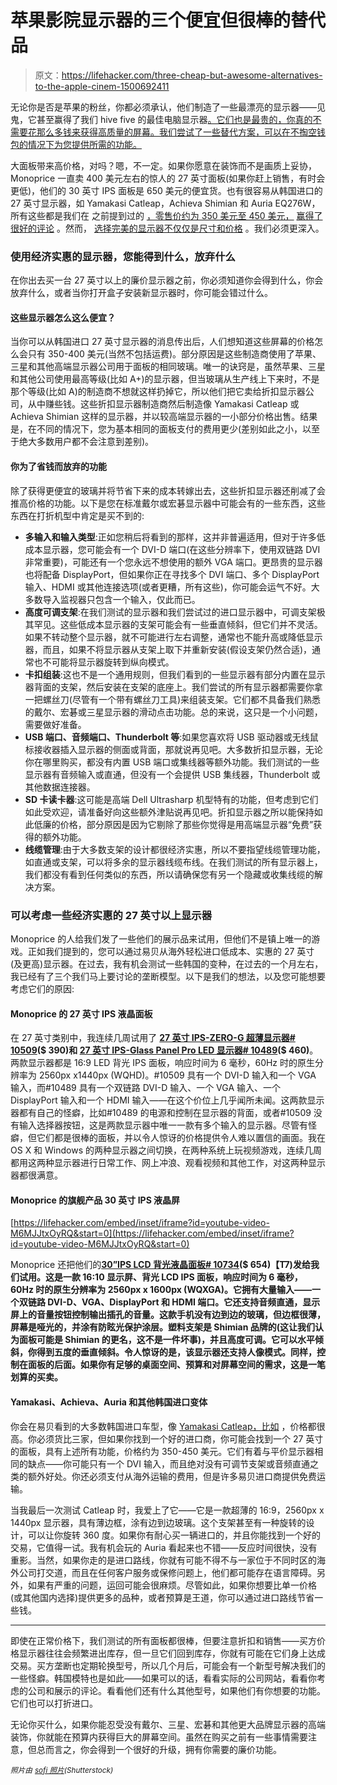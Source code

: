 # 苹果影院显示器的三个便宜但很棒的替代品

> 原文：<https://lifehacker.com/three-cheap-but-awesome-alternatives-to-the-apple-cinem-1500692411>

无论你是否是苹果的粉丝，你都必须承认，他们制造了一些最漂亮的显示器——见鬼，它甚至赢得了我们 hive five 的最佳电脑显示器[。它们也是最贵的，你真的不需要花那么多钱来获得高质量的屏幕。我们尝试了一些替代方案，可以在不掏空钱包的情况下为您提供所需的功能。](https://lifehacker.com/five-best-computer-monitors-5966781)



大面板带来高价格，对吗？嗯，不一定。如果你愿意在装饰而不是画质上妥协，Monoprice 一直卖 400 美元左右的惊人的 27 英寸面板(如果你赶上销售，有时会更低)，他们的 30 英寸 IPS 面板是 650 美元的便宜货。也有很容易从韩国进口的 27 英寸显示器，如 Yamakasi Catleap，Achieva Shimian 和 Auria EQ276W，所有这些都是我们在 之前提到过的 [，零售价约为 350 美元至 450 美元，](https://lifehacker.com/five-best-computer-monitors-5966781) [赢得了很好的评论](http://www.pcper.com/reviews/Displays/Achieva-Shimian-27-Monitor-Review-1440p-IPS-Display-Under-350) 。然而， [选择完美的显示器不仅仅是尺寸和价格](https://lifehacker.com/how-to-pick-the-perfect-computer-monitor-1489862871) 。我们必须更深入。

### 使用经济实惠的显示器，您能得到什么，放弃什么

在你出去买一台 27 英寸以上的廉价显示器之前，你必须知道你会得到什么，你会放弃什么，或者当你打开盒子安装新显示器时，你可能会错过什么。

#### 这些显示器怎么这么便宜？

当你可以从韩国进口 27 英寸显示器的消息传出后，人们想知道这些屏幕的价格怎么会只有 350-400 美元(当然不包括运费)。部分原因是这些制造商使用了苹果、三星和其他高端显示器公司用于面板的相同玻璃。唯一的诀窍是，虽然苹果、三星和其他公司使用最高等级(比如 A+)的显示器，但当玻璃从生产线上下来时，不是那个等级(比如 A)的制造商不想就这样扔掉它，所以他们把它卖给折扣显示器公司，从中赚些钱。这些折扣显示器制造商然后制造像 Yamakasi Catleap 或 Achieva Shimian 这样的显示器，并以较高端显示器的一小部分价格出售。结果是，在不同的情况下，您为基本相同的面板支付的费用更少(差别如此之小，以至于绝大多数用户都不会注意到差别)。

#### 你为了省钱而放弃的功能

除了获得更便宜的玻璃并将节省下来的成本转嫁出去，这些折扣显示器还削减了会推高价格的功能。以下是您在标准戴尔或宏碁显示器中可能会有的一些东西，这些东西在打折机型中肯定是买不到的:

*   **多输入和输入类型**:正如您稍后将看到的那样，这并非普遍适用，但对于许多低成本显示器，您可能会有一个 DVI-D 端口(在这些分辨率下，使用双链路 DVI 非常重要)，可能还有一个您永远不想使用的额外 VGA 端口。更昂贵的显示器也将配备 DisplayPort，但如果你正在寻找多个 DVI 端口、多个 DisplayPort 输入、HDMI 或其他连接选项(或者更糟，所有这些)，你可能会运气不好。大多数导入监视器只包含一个输入，仅此而已。
*   **高度可调支架**:在我们测试的显示器和我们尝试过的进口显示器中，可调支架极其罕见。这些低成本显示器的支架可能会有一些垂直倾斜，但它们并不灵活。如果不转动整个显示器，就不可能进行左右调整，通常也不能升高或降低显示器，而且，如果不将显示器从支架上取下并重新安装(假设支架仍然合适)，通常也不可能将显示器旋转到纵向模式。
*   **卡扣组装**:这也不是一个通用规则，但我们看到的一些显示器有部分内置在显示器背面的支架，然后安装在支架的底座上。我们尝试的所有显示器都需要你拿一把螺丝刀(尽管有一个带有螺丝刀工具)来组装支架。它们都不具备我们熟悉的戴尔、宏碁或三星显示器的滑动点击功能。总的来说，这只是一个小问题，需要做好准备。
*   **USB 端口、音频端口、Thunderbolt 等**:如果您喜欢将 USB 驱动器或无线鼠标接收器插入显示器的侧面或背面，那就说再见吧。大多数折扣显示器，无论你在哪里购买，都没有内置 USB 端口或集线器等额外功能。我们测试的一些显示器有音频输入或直通，但没有一个会提供 USB 集线器，Thunderbolt 或其他数据连接器。
*   **SD 卡读卡器**:这可能是高端 Dell Ultrasharp 机型特有的功能，但考虑到它们如此受欢迎，请准备好向这些额外津贴说再见吧。折扣显示器之所以能保持如此低廉的价格，部分原因是因为它剔除了那些你觉得是用高端显示器“免费”获得的额外功能。
*   **线缆管理**:由于大多数支架的设计都很经济实惠，所以不要指望线缆管理功能，如直通或支架，可以将多余的显示器线缆布线。在我们测试的所有显示器上，我们都没有看到任何类似的东西，所以请确保您有另一个隐藏或收集线缆的解决方案。

### 可以考虑一些经济实惠的 27 英寸以上显示器

Monoprice 的人给我们发了一些他们的展示品来试用，但他们不是镇上唯一的游戏。正如我们提到的，您可以通过易贝从海外轻松进口低成本、实惠的 27 英寸(及更高)显示器。在过去，我有机会测试一些韩国的变种，在过去的一个月左右，我已经有了三个我们马上要讨论的垄断模型。以下是我们的想法，以及您可能想要考虑它们的原因:

#### Monoprice 的 27 英寸 IPS 液晶面板

在 27 英寸类别中，我连续几周试用了 [**27 英寸 IPS-ZERO-G 超薄显示器# 10509**](http://www.monoprice.com/Product?p_id=10509)**($ 390)**和 [**27 英寸 IPS-Glass Panel Pro LED 显示器# 10489**](http://www.monoprice.com/Product?p_id=10489)**($ 460)**。两款显示器都是 16:9 LED 背光 IPS 面板，响应时间为 6 毫秒，60Hz 时的原生分辨率为 2560px x1440px (WQHD)。#10509 具有一个 DVI-D 输入和一个 VGA 输入，而#10489 具有一个双链路 DVI-D 输入、一个 VGA 输入、一个 DisplayPort 输入和一个 HDMI 输入——在这个价位上几乎闻所未闻。这两款显示器都有自己的怪癖，比如#10489 的电源和控制在显示器的背面，或者#10509 没有输入选择器按钮，这是两款显示器中唯一一款有多个输入的显示器。尽管有怪癖，但它们都是很棒的面板，并以令人惊讶的价格提供令人难以置信的画面。我在 OS X 和 Windows 的两种显示器之间切换，在两种系统上玩视频游戏，连续几周都用这两种显示器进行日常工作、网上冲浪、观看视频和其他工作，对这两种显示器都很满意。

#### Monoprice 的旗舰产品 30 英寸 IPS 液晶屏

 [https://lifehacker.com/embed/inset/iframe?id=youtube-video-M6MJJtxOyRQ&start=0](https://lifehacker.com/embed/inset/iframe?id=youtube-video-M6MJJtxOyRQ&start=0) 

Monoprice 还把他们的[**30”IPS LCD 背光液晶面板# 10734**](http://www.monoprice.com/Product?p_id=10734)**($ 654)【T7)发给我们试用。这是一款 16:10 显示屏、背光 LCD IPS 面板，响应时间为 6 毫秒，60Hz 时的原生分辨率为 2560px x 1600px (WQXGA)。它拥有大量输入——一个双链路 DVI-D、VGA、DisplayPort 和 HDMI 端口。它还支持音频直通，显示屏上的音量按钮控制输出插孔的音量。这款手机没有边到边的玻璃，但边框很薄，屏幕是哑光的，并涂有防眩光保护涂层。塑料支架是 Shimian 品牌的(这让我们认为面板可能是 Shimian 的更名，这不是一件坏事)，并且高度可调。它可以水平倾斜，你得到五度的垂直倾斜。令人惊讶的是，该显示器还支持人像模式。同样，控制在面板的后面。如果你有足够的桌面空间、预算和对屏幕空间的需求，这是一笔划算的买卖。**

#### Yamakasi、Achieva、Auria 和其他韩国进口变体

你会在易贝看到的大多数韩国进口车型，像 [Yamakasi Catleap，比如](http://www.ebay.com/sch/i.html?_trksid=p5197.m570.l1311&_nkw=yamakasi+catleap+q270&_sacat=0&_from=R40&afsrc=1) ，价格都很高。你必须货比三家，但如果你找到一个好的进口商，你可能会找到一个 27 英寸的面板，具有上述所有功能，价格约为 350-450 美元。它们有着与平价显示器相同的缺点——你可能只有一个 DVI 输入，而且绝对没有可调节支架或音频直通之类的额外好处。你还必须支付从海外运输的费用，但是许多易贝进口商提供免费运输。

当我最后一次测试 Catleap 时，我爱上了它——它是一款超薄的 16:9，2560px x 1440px 显示器，具有薄边框，涂有边到边玻璃。这个支架甚至有一种旋转的设计，可以让你旋转 360 度。如果你有耐心买一辆进口的，并且你能找到一个好的交易，它值得一试。我有机会玩的 Auria 看起来也不错——反应时间很快，没有重影。当然，如果你走的是进口路线，你就有可能不得不与一家位于不同时区的海外公司打交道，而且在任何客户服务或保修问题上，他们都可能存在语言障碍。另外，如果有严重的问题，运回可能会很麻烦。尽管如此，如果你想要比单一价格(或其他国内选择)提供更多的品种，或者预算是王道，你可以通过进口路线节省一些钱。

* * *

即使在正常价格下，我们测试的所有面板都很棒，但要注意折扣和销售——买方价格显示器往往会频繁进出库存，但一旦它们回到库存，你就有可能在它们身上达成交易。买方垄断也定期轮换型号，所以几个月后，可能会有一个新型号解决我们的一些怪癖。韩国模特也是如此——如果可以的话，看看实际的公司网站，看看你考虑的公司和展示的评论。看看他们还有什么其他型号，如果他们有你想要的功能。它们也可以打折进口。

无论你买什么，如果你能忍受没有戴尔、三星、宏碁和其他更大品牌显示器的高端装饰，你就能在预算内获得巨大的屏幕空间。虽然在购买之前有一些事情需要注意，但总而言之，你会得到一个很好的升级，拥有你需要的廉价功能。

*<small>照片由</small>* [*<small>sofi 照片</small>*](http://www.shutterstock.com/pic.mhtml?id=117267352&src=id)*<small>(Shutterstock)</small>*